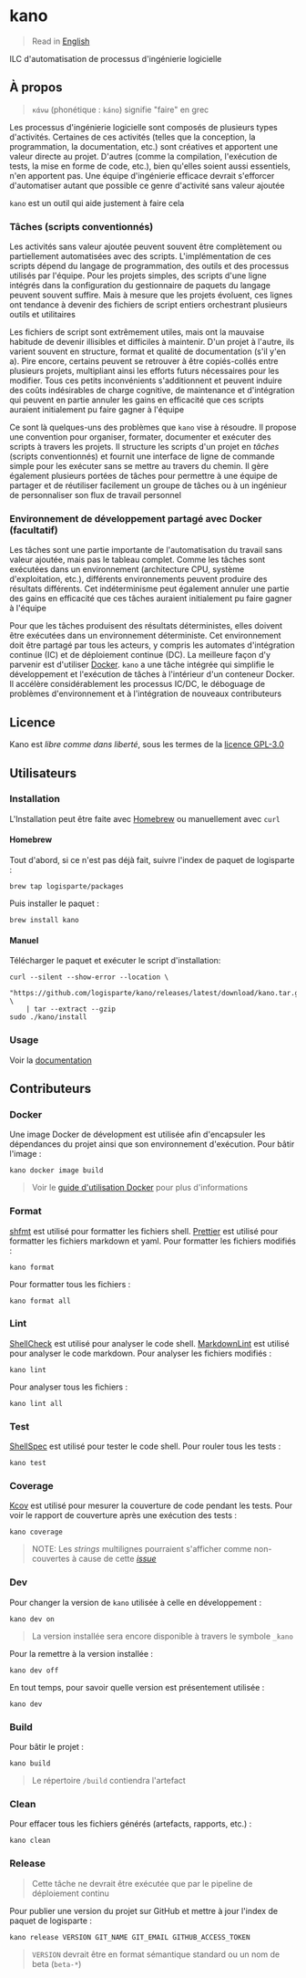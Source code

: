 # kano

> Read in [English](/docs/README.md)

ILC d'automatisation de processus d'ingénierie logicielle

## À propos

> `κάνω` (phonétique : `káno`) signifie "faire" en grec

Les processus d'ingénierie logicielle sont composés de plusieurs types d'activités. Certaines de
ces activités (telles que la conception, la programmation, la documentation, etc.) sont
créatives et apportent une valeur directe au projet. D'autres (comme la compilation, l'exécution
de tests, la mise en forme de code, etc.), bien qu'elles soient aussi essentiels, n'en apportent
pas. Une équipe d'ingénierie efficace devrait s'efforcer d'automatiser autant que possible ce
genre d'activité sans valeur ajoutée

`kano` est un outil qui aide justement à faire cela

### Tâches (scripts conventionnés)

Les activités sans valeur ajoutée peuvent souvent être complètement ou partiellement
automatisées avec des scripts. L'implémentation de ces scripts dépend du langage de
programmation, des outils et des processus utilisés par l'équipe. Pour les projets simples, des
scripts d'une ligne intégrés dans la configuration du gestionnaire de paquets du langage peuvent
souvent suffire. Mais à mesure que les projets évoluent, ces lignes ont tendance à devenir des
fichiers de script entiers orchestrant plusieurs outils et utilitaires

Les fichiers de script sont extrêmement utiles, mais ont la mauvaise habitude de devenir
illisibles et difficiles à maintenir. D'un projet à l'autre, ils varient souvent en structure,
format et qualité de documentation (s'il y'en a). Pire encore, certains peuvent se retrouver à
être copiés-collés entre plusieurs projets, multipliant ainsi les efforts futurs nécessaires
pour les modifier. Tous ces petits inconvénients s'additionnent et peuvent induire des coûts
indésirables de charge cognitive, de maintenance et d'intégration qui peuvent en partie annuler
les gains en efficacité que ces scripts auraient initialement pu faire gagner à l'équipe

Ce sont là quelques-uns des problèmes que `kano` vise à résoudre. Il propose une convention pour
organiser, formater, documenter et exécuter des scripts à travers les projets. Il structure les
scripts d'un projet en _tâches_ (scripts conventionnés) et fournit une interface de ligne de
commande simple pour les exécuter sans se mettre au travers du chemin. Il gère également
plusieurs portées de tâches pour permettre à une équipe de partager et de réutiliser facilement
un groupe de tâches ou à un ingénieur de personnaliser son flux de travail personnel

### Environnement de développement partagé avec Docker (facultatif)

Les tâches sont une partie importante de l'automatisation du travail sans valeur ajoutée, mais
pas le tableau complet. Comme les tâches sont exécutées dans un environnement (architecture CPU,
système d'exploitation, etc.), différents environnements peuvent produire des résultats
différents. Cet indéterminisme peut également annuler une partie des gains en efficacité que ces
tâches auraient initialement pu faire gagner à l'équipe

Pour que les tâches produisent des résultats déterministes, elles doivent être exécutées dans un
environnement déterministe. Cet environnement doit être partagé par tous les acteurs, y compris
les automates d'intégration continue (IC) et de déploiement continue (DC). La meilleure façon
d'y parvenir est d'utiliser [Docker](https://www.docker.com). `kano` a une tâche intégrée qui
simplifie le développement et l'exécution de tâches à l'intérieur d'un conteneur Docker. Il
accélère considérablement les processus IC/DC, le déboguage de problèmes d'environnement et à
l'intégration de nouveaux contributeurs

## Licence

Kano est _libre comme dans liberté_, sous les termes de la [licence GPL-3.0](/LICENSE)

## Utilisateurs

### Installation

L'Installation peut être faite avec [Homebrew](https://github.com/Homebrew/brew) ou manuellement
avec `curl`

#### Homebrew

Tout d'abord, si ce n'est pas déjà fait, suivre l'index de paquet de logisparte :

```shell
brew tap logisparte/packages
```

Puis installer le paquet :

```shell
brew install kano
```

#### Manuel

Télécharger le paquet et exécuter le script d'installation:

```shell
curl --silent --show-error --location \
  "https://github.com/logisparte/kano/releases/latest/download/kano.tar.gz" \
    | tar --extract --gzip
sudo ./kano/install
```

### Usage

Voir la [documentation](/docs/fr/usage.md)

## Contributeurs

### Docker

Une image Docker de dévelopment est utilisée afin d'encapsuler les dépendances du projet ainsi
que son environnement d'exécution. Pour bâtir l'image :

```shell
kano docker image build
```

> Voir le [guide d'utilisation Docker](/docs/fr/tasks/docker.md) pour plus d'informations

### Format

[shfmt](https://github.com/mvdan/sh) est utilisé pour formatter les fichiers shell.
[Prettier](https://github.com/prettier/prettier) est utilisé pour formatter les fichiers
markdown et yaml. Pour formatter les fichiers modifiés :

```shell
kano format
```

Pour formatter tous les fichiers :

```shell
kano format all
```

### Lint

[ShellCheck](https://github.com/koalaman/shellcheck) est utilisé pour analyser le code shell.
[MarkdownLint](https://github.com/igorshubovych/markdownlint-cli) est utilisé pour analyser le
code markdown. Pour analyser les fichiers modifiés :

```shell
kano lint
```

Pour analyser tous les fichiers :

```shell
kano lint all
```

### Test

[ShellSpec](https://github.com/shellspec/shellspec) est utilisé pour tester le code shell. Pour
rouler tous les tests :

```shell
kano test
```

### Coverage

[Kcov](https://github.com/SimonKagstrom/kcov) est utilisé pour mesurer la couverture de code
pendant les tests. Pour voir le rapport de couverture après une exécution des tests :

```shell
kano coverage
```

> NOTE: Les _strings_ multilignes pourraient s'afficher comme non-couvertes à cause de cette
> [_issue_](https://github.com/SimonKagstrom/kcov/issues/145)

### Dev

Pour changer la version de `kano` utilisée à celle en développement :

```shell
kano dev on
```

> La version installée sera encore disponible à travers le symbole `_kano`

Pour la remettre à la version installée :

```shell
kano dev off
```

En tout temps, pour savoir quelle version est présentement utilisée :

```shell
kano dev
```

### Build

Pour bâtir le projet :

```shell
kano build
```

> Le répertoire `/build` contiendra l'artefact

### Clean

Pour effacer tous les fichiers générés (artefacts, rapports, etc.) :

```shell
kano clean
```

### Release

> Cette tâche ne devrait être exécutée que par le pipeline de déploiement continu

Pour publier une version du projet sur GitHub et mettre à jour l'index de paquet de logisparte :

```shell
kano release VERSION GIT_NAME GIT_EMAIL GITHUB_ACCESS_TOKEN
```

> `VERSION` devrait être en format sémantique standard ou un nom de beta (`beta-*`)
